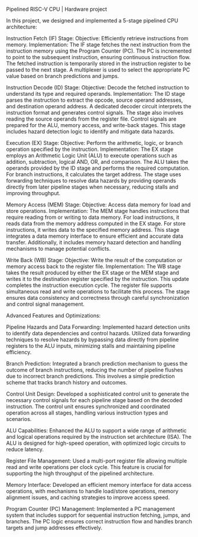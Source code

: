 Pipelined RISC-V CPU | Hardware project

In this project, we designed and implemented a 5-stage pipelined CPU architecture:

Instruction Fetch (IF) Stage:
Objective: Efficiently retrieve instructions from memory.
Implementation: The IF stage fetches the next instruction from the instruction memory using the Program Counter (PC). The PC is incremented to point to the subsequent instruction, ensuring continuous instruction flow. The fetched instruction is temporarily stored in the instruction register to be passed to the next stage. A multiplexer is used to select the appropriate PC value based on branch predictions and jumps.

Instruction Decode (ID) Stage:
Objective: Decode the fetched instruction to understand its type and required operands.
Implementation: The ID stage parses the instruction to extract the opcode, source operand addresses, and destination operand address. A dedicated decoder circuit interprets the instruction format and generates control signals. The stage also involves reading the source operands from the register file. Control signals are prepared for the ALU, memory access, and write-back stages. This stage includes hazard detection logic to identify and mitigate data hazards.

Execution (EX) Stage:
Objective: Perform the arithmetic, logic, or branch operation specified by the instruction.
Implementation: The EX stage employs an Arithmetic Logic Unit (ALU) to execute operations such as addition, subtraction, logical AND, OR, and comparison. The ALU takes the operands provided by the ID stage and performs the required computation. For branch instructions, it calculates the target address. The stage uses forwarding techniques to resolve data hazards by providing operands directly from later pipeline stages when necessary, reducing stalls and improving throughput.

Memory Access (MEM) Stage:
Objective: Access data memory for load and store operations.
Implementation: The MEM stage handles instructions that require reading from or writing to data memory. For load instructions, it reads data from the memory address computed in the EX stage. For store instructions, it writes data to the specified memory address. This stage integrates a data memory interface to ensure efficient and accurate data transfer. Additionally, it includes memory hazard detection and handling mechanisms to manage potential conflicts.

Write Back (WB) Stage:
Objective: Write the result of the computation or memory access back to the register file.
Implementation: The WB stage takes the result produced by either the EX stage or the MEM stage and writes it to the destination register specified by the instruction. This update completes the instruction execution cycle. The register file supports simultaneous read and write operations to facilitate this process. The stage ensures data consistency and correctness through careful synchronization and control signal management.

Advanced Features and Optimizations:

Pipeline Hazards and Data Forwarding: Implemented hazard detection units to identify data dependencies and control hazards. Utilized data forwarding techniques to resolve hazards by bypassing data directly from pipeline registers to the ALU inputs, minimizing stalls and maintaining pipeline efficiency.

Branch Prediction: Integrated a branch prediction mechanism to guess the outcome of branch instructions, reducing the number of pipeline flushes due to incorrect branch predictions. This involves a simple prediction scheme that tracks branch history and outcomes.

Control Unit Design: Developed a sophisticated control unit to generate the necessary control signals for each pipeline stage based on the decoded instruction. The control unit ensures synchronized and coordinated operation across all stages, handling various instruction types and scenarios.

ALU Capabilities: Enhanced the ALU to support a wide range of arithmetic and logical operations required by the instruction set architecture (ISA). The ALU is designed for high-speed operation, with optimized logic circuits to reduce latency.

Register File Management: Used a multi-port register file allowing multiple read and write operations per clock cycle. This feature is crucial for supporting the high throughput of the pipelined architecture.

Memory Interface: Developed an efficient memory interface for data access operations, with mechanisms to handle load/store operations, memory alignment issues, and caching strategies to improve access speed.

Program Counter (PC) Management: Implemented a PC management system that includes support for sequential instruction fetching, jumps, and branches. The PC logic ensures correct instruction flow and handles branch targets and jump addresses effectively.
